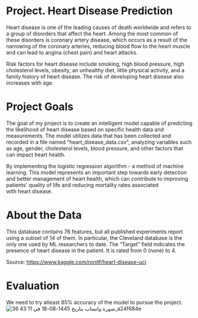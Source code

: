 # Project. Heart Disease Prediction

Heart disease is one of the leading causes of death worldwide and refers to a group of disorders that affect the heart. Among the most common of these disorders is coronary artery disease, which occurs as a result of the narrowing of the coronary arteries, reducing blood flow to the heart muscle and can lead to angina (chest pain) and heart attacks.

Risk factors for heart disease include smoking, high blood pressure, high cholesterol levels, obesity, an unhealthy diet, little physical activity, and a family history of heart disease. The risk of developing heart disease also increases with age.

# Project Goals

The goal of my project is to create an intelligent model capable of predicting the likelihood of heart disease based on specific health data and measurements. The model utilizes data that has been collected and recorded in a file named "heart_disease_data.csv", analyzing variables such as age, gender, cholesterol levels, blood pressure, and other factors that can impact heart health.

By implementing the logistic regression algorithm - a method of machine learning. This model represents an important step towards early detection and better management of heart health, which can contribute to improving patients' quality of life and reducing mortality rates associated with heart disease.

# About the Data

This database contains 76 features, but all published experiments report using a subset of 14 of them. In particular, the Cleveland database is the only one used by ML researchers to date. The “Target” field indicates the presence of heart disease in the patient. It is rated from 0 (none) to 4.


Source: https://www.kaggle.com/ronitf/heart-disease-uci

# Evaluation

We need to try atleast 85% accuracy of the model to pursue the project.
![صورة واتساب بتاريخ 1445-08-18 في 11 43 36_a24f684e](https://github.com/iwx09/iwx-09/assets/76057369/af764aa2-c1e3-46d7-a4b4-70df9593556d)

